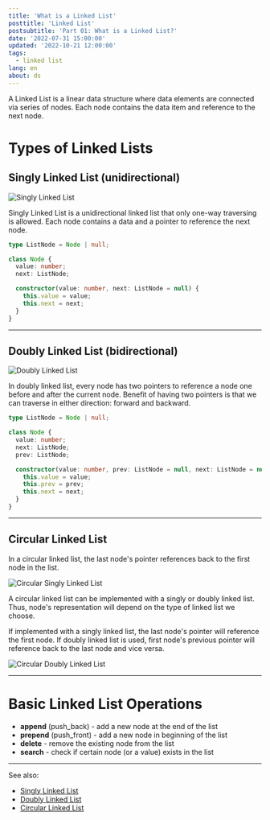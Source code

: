 ```yaml
---
title: 'What is a Linked List'
posttitle: 'Linked List'
postsubtitle: 'Part 01: What is a Linked List?'
date: '2022-07-31 15:00:00'
updated: '2022-10-21 12:00:00'
tags:
  - linked list
lang: en
about: ds
---
```


A Linked List is a linear data structure where data elements are connected via series of nodes. Each node contains the data item and reference to the next node.

# Types of Linked Lists

## Singly Linked List (unidirectional)

![Singly Linked List](/images/posts/linked-list/singly-linked-list.svg)

Singly Linked List is a unidirectional linked list that only one-way traversing is allowed. Each node contains a data and a pointer to reference the next node.

```ts
type ListNode = Node | null;

class Node {
  value: number;
  next: ListNode;

  constructor(value: number, next: ListNode = null) {
    this.value = value;
    this.next = next;
  }
}
```

---

## Doubly Linked List (bidirectional)

![Doubly Linked List](/images/posts/linked-list/doubly-linked-list.svg)

In doubly linked list, every node has two pointers to reference a node one before and after the current node. Benefit of having two pointers is that we can traverse in either direction: forward and backward.

```ts
type ListNode = Node | null;

class Node {
  value: number;
  next: ListNode;
  prev: ListNode;

  constructor(value: number, prev: ListNode = null, next: ListNode = null) {
    this.value = value;
    this.prev = prev;
    this.next = next;
  }
}
```

---

## Circular Linked List

In a circular linked list, the last node's pointer references back to the first node in the list.

![Circular Singly Linked List](/images/posts/linked-list/circular-singly-linked-list.svg)

A circular linked list can be implemented with a singly or doubly linked list. Thus, node's representation will depend on the type of linked list we choose.

If implemented with a singly linked list, the last node's pointer will reference the first node. If doubly linked list is used, first node's previous pointer will reference back to the last node and vice versa.

![Circular Doubly Linked List](/images/posts/linked-list/circular-doubly-linked-list.svg)

---

# Basic Linked List Operations

- **append** (push_back) - add a new node at the end of the list
- **prepend** (push_front) - add a new node in beginning of the list
- **delete** - remove the existing node from the list
- **search** - check if certain node (or a value) exists in the list

---

See also:

- [Singly Linked List](./singly-linked-list)
- [Doubly Linked List](./doubly-linked-list)
- [Circular Linked List](./circular-linked-list)
